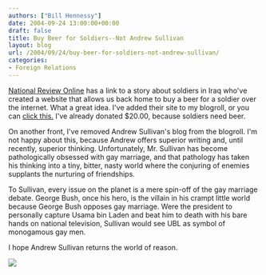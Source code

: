 ```yaml
---
authors: ["Bill Hennessy"]
date: 2004-09-24 13:00:00+00:00
draft: false
title: Buy Beer for Soldiers--Not Andrew Sullivan
layout: blog
url: /2004/09/24/buy-beer-for-soldiers-not-andrew-sullivan/
categories:
- Foreign Relations
---
```


[National Review Online](https://www.nationalreview.com/thecorner/corner.asp) has a link to a story about soldiers in Iraq who've created a website that allows us back home to buy a beer for a soldier over the internet. What a great idea. I've added their site to my blogroll, or you can [click this.](https://www.beerforsoldiers.com) I've already donated $20.00, because soldiers need beer.




On another front, I've removed Andrew Sullivan's blog from the blogroll. I'm not happy about this, because Andrew offers superior writing and, until recently, superior thinking. Unfortunately, Mr. Sullivan has become pathologically obsessed with gay marriage, and that pathology has taken his thinking into a tiny, bitter, nasty world where the conjuring of enemies supplants the nurturing of friendships.




To Sullivan, every issue on the planet is a mere spin-off of the gay marriage debate. George Bush, once his hero, is the villain in his crampt little world because George Bush opposes gay marriage. Were the president to personally capture Usama bin Laden and beat him to death with his bare hands on national television, Sullivan would see UBL as symbol of monogamous gay men.




I hope Andrew Sullivan returns the world of reason.







![](https://blog.billhennessy.com/aggbug.aspx?PostID=549)

